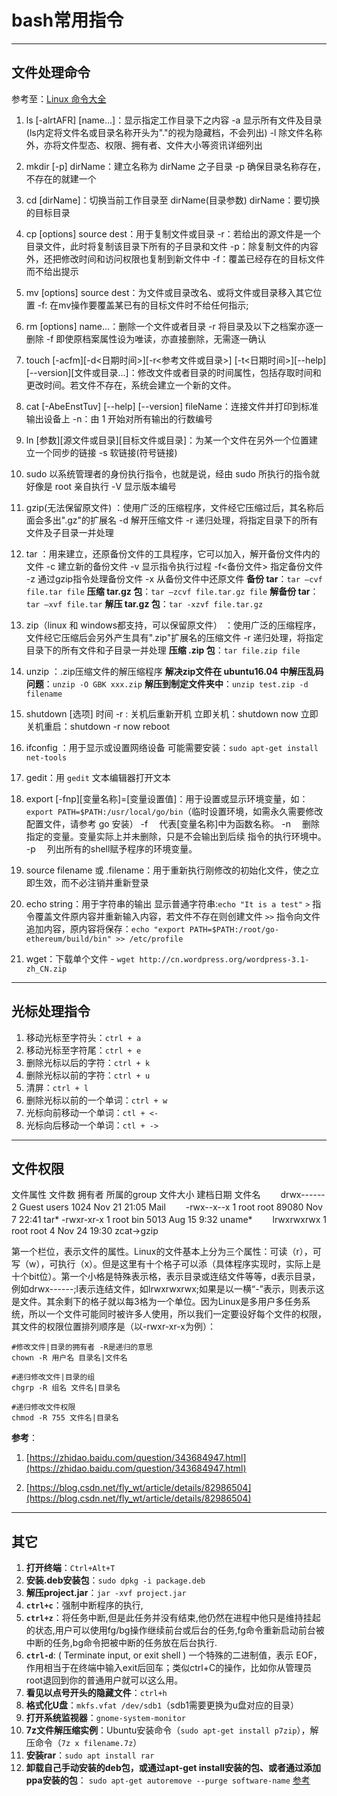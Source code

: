 # bash常用指令

---

## 文件处理命令

参考至：[Linux 命令大全](http://www.runoob.com/linux/linux-command-manual.html)

1. ls [-alrtAFR] [name...]：显示指定工作目录下之内容
    -a 显示所有文件及目录 (ls内定将文件名或目录名称开头为"."的视为隐藏档，不会列出)
    -l 除文件名称外，亦将文件型态、权限、拥有者、文件大小等资讯详细列出
2. mkdir [-p] dirName：建立名称为 dirName 之子目录
    -p 确保目录名称存在，不存在的就建一个

3. cd [dirName]：切换当前工作目录至 dirName(目录参数)
    dirName：要切换的目标目录

4. cp [options] source dest：用于复制文件或目录
    -r：若给出的源文件是一个目录文件，此时将复制该目录下所有的子目录和文件
    -p：除复制文件的内容外，还把修改时间和访问权限也复制到新文件中
    -f：覆盖已经存在的目标文件而不给出提示
5. mv [options] source dest：为文件或目录改名、或将文件或目录移入其它位置
    -f: 在mv操作要覆盖某已有的目标文件时不给任何指示;
6. rm [options] name...：删除一个文件或者目录
    -r 将目录及以下之档案亦逐一删除
    -f 即使原档案属性设为唯读，亦直接删除，无需逐一确认
7. touch [-acfm][-d<日期时间>][-r<参考文件或目录>] [-t<日期时间>][--help][--version][文件或目录…]：修改文件或者目录的时间属性，包括存取时间和更改时间。若文件不存在，系统会建立一个新的文件。
8. cat [-AbeEnstTuv] [--help] [--version] fileName：连接文件并打印到标准输出设备上
    -n：由 1 开始对所有输出的行数编号
9. ln [参数][源文件或目录][目标文件或目录]：为某一个文件在另外一个位置建立一个同步的链接
    -s 软链接(符号链接)
10. sudo 以系统管理者的身份执行指令，也就是说，经由 sudo 所执行的指令就好像是 root 亲自执行
    -V 显示版本编号
11. gzip(无法保留原文件) ：使用广泛的压缩程序，文件经它压缩过后，其名称后面会多出".gz"的扩展名
    -d 解开压缩文件
    -r 递归处理，将指定目录下的所有文件及子目录一并处理
12. tar ：用来建立，还原备份文件的工具程序，它可以加入，解开备份文件内的文件
    -c 建立新的备份文件
    -v 显示指令执行过程
    -f<备份文件> 指定备份文件
    -z 通过gzip指令处理备份文件
    -x 从备份文件中还原文件
    **备份 tar**：`tar –cvf file.tar file`
    **压缩 tar.gz 包**：`tar –zcvf file.tar.gz file`
    **解备份 tar**：`tar –xvf file.tar`
    **解压 tar.gz 包**：`tar -xzvf file.tar.gz`
13. zip（linux 和 windows都支持，可以保留原文件） ：使用广泛的压缩程序，文件经它压缩后会另外产生具有".zip"扩展名的压缩文件
    -r 递归处理，将指定目录下的所有文件和子目录一并处理
    **压缩 .zip 包**：`tar file.zip file`
14. unzip ：.zip压缩文件的解压缩程序
    **解决zip文件在 ubuntu16.04 中解压乱码问题**：`unzip -O GBK xxx.zip`
    **解压到制定文件夹中**：`unzip test.zip -d filename`
15. shutdown [选项] 时间
    -r : 关机后重新开机
    立即关机：shutdown now
    立即关机重启：shutdown -r now
                reboot
16. ifconfig ：用于显示或设置网络设备
    可能需要安装：`sudo apt-get install net-tools`

17. gedit：用 `gedit` 文本编辑器打开文本

18. export [-fnp][变量名称]=[变量设置值]：用于设置或显示环境变量，如：`export PATH=$PATH:/usr/local/go/bin`（临时设置环境，如需永久需要修改配置文件，请参考 go 安装）
    -f 　代表[变量名称]中为函数名称。
    -n 　删除指定的变量。变量实际上并未删除，只是不会输出到后续 指令的执行环境中。
    -p 　列出所有的shell赋予程序的环境变量。

19. source filename 或 .filename：用于重新执行刚修改的初始化文件，使之立即生效，而不必注销并重新登录

20. echo string：用于字符串的输出
    显示普通字符串:`echo "It is a test"`
    `>` 指令覆盖文件原内容并重新输入内容，若文件不存在则创建文件
    `>>` 指令向文件追加内容，原内容将保存：`echo "export PATH=$PATH:/root/go-ethereum/build/bin" >> /etc/profile`

21. wget：下载单个文件 - `wget http://cn.wordpress.org/wordpress-3.1-zh_CN.zip`

---

## 光标处理指令

1. 移动光标至字符头：`ctrl + a`
2. 移动光标至字符尾：`ctrl + e`
3. 删除光标以后的字符：`ctrl + k`
4. 删除光标以前的字符：`ctrl + u`
5. 清屏：`ctrl + l`
6. 删除光标以前的一个单词：`ctrl + w`
7. 光标向前移动一个单词：`ctl + <-`
8. 光标向后移动一个单词：`ctl + ->`

---

## 文件权限

文件属性 文件数 拥有者 所属的group 文件大小 建档日期 文件名　　
drwx------ 2 Guest users 1024 Nov 21 21:05 Mail　　
-rwx--x--x 1 root root 89080 Nov 7 22:41 tar*
-rwxr-xr-x 1 root bin 5013 Aug 15 9:32 uname*　　
lrwxrwxrwx 1 root root 4 Nov 24 19:30 zcat->gzip

第一个栏位，表示文件的属性。Linux的文件基本上分为三个属性：可读（r），可写（w），可执行（x）。但是这里有十个格子可以添（具体程序实现时，实际上是十个bit位）。第一个小格是特殊表示格，表示目录或连结文件等等，d表示目录，例如drwx------;l表示连结文件，如lrwxrwxrwx;如果是以一横“-”表示，则表示这是文件。其余剩下的格子就以每3格为一个单位。因为Linux是多用户多任务系统，所以一个文件可能同时被许多人使用，所以我们一定要设好每个文件的权限，其文件的权限位置排列顺序是（以-rwxr-xr-x为例）：

```shell
#修改文件|目录的拥有者 -R是递归的意思
chown -R 用户名 目录名|文件名

#递归修改文件|目录的组
chgrp -R 组名 文件名|目录名

#递归修改文件权限
chmod -R 755 文件名|目录名
```

**参考**：

1. [https://zhidao.baidu.com/question/343684947.html](https://zhidao.baidu.com/question/343684947.html)

2. [https://blog.csdn.net/fly_wt/article/details/82986504](https://blog.csdn.net/fly_wt/article/details/82986504)

---

## 其它

1. **打开终端**：`Ctrl+Alt+T`
2. **安装.deb安装包**：`sudo dpkg -i package.deb`
3. **解压project.jar**：`jar -xvf project.jar`
4. **`ctrl+c`**：强制中断程序的执行,
5. **`ctrl+z`**：将任务中断,但是此任务并没有结束,他仍然在进程中他只是维持挂起的状态,用户可以使用fg/bg操作继续前台或后台的任务,fg命令重新启动前台被中断的任务,bg命令把被中断的任务放在后台执行.
6. **`ctrl-d`**: ( Terminate input, or exit shell ) 一个特殊的二进制值，表示 EOF，作用相当于在终端中输入exit后回车；类似ctrl+C的操作，比如你从管理员root退回到你的普通用户就可以这么用。
12. **看见以点号开头的隐藏文件**：`ctrl+h`
13. **格式化U盘**：`mkfs.vfat /dev/sdb1`（sdb1需要更换为u盘对应的目录）
14. **打开系统监视器**：`gnome-system-monitor`
20. **7z文件解压缩实例**：Ubuntu安装命令（`sudo apt-get install p7zip`），解压命令（`7z x filename.7z`）
21. **安装rar**：`sudo apt install rar`
22. **卸载自己手动安装的deb包，或通过apt-get install安装的包、或者通过添加ppa安装的包**： `sudo apt-get autoremove --purge software-name` [参考](https://blog.csdn.net/u010159842/article/details/52610426)